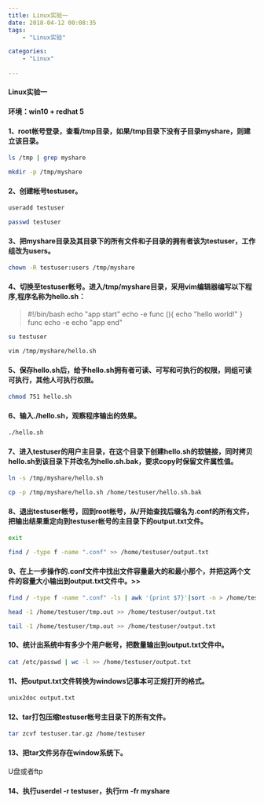 ```yaml
---
title: Linux实验一
date: 2018-04-12 00:08:35
tags:
	- "Linux实验"

categories:
	- "Linux"
	
---
```

#### Linux实验一
<!--more-->
#### 环境：win10 + redhat 5
####  1、root帐号登录，查看/tmp目录，如果/tmp目录下没有子目录myshare，则建立该目录。
```bash
ls /tmp | grep myshare
```
```bash
mkdir -p /tmp/myshare
```
#### 2、创建帐号testuser。
```bash
useradd testuser
```
```bash
passwd testuser
```
#### 3、把myshare目录及其目录下的所有文件和子目录的拥有者该为testuser，工作组改为users。
```bash
chown -R testuser:users /tmp/myshare
```
#### 4、切换至testuser帐号。进入/tmp/myshare目录，采用vim编辑器编写以下程序,程序名称为hello.sh：
> \#!/bin/bash
echo "app start"
echo -e
func (){
  echo "hello world!"
}
func
echo -e
echo "app end"
```bash
su testuser
```
```bash
vim /tmp/myshare/hello.sh
```
#### 5、保存hello.sh后，给予hello.sh拥有者可读、可写和可执行的权限，同组可读可执行，其他人可执行权限。
```bash
chmod 751 hello.sh
```
#### 6、输入./hello.sh，观察程序输出的效果。
```bash
./hello.sh
```
#### 7、进入testuser的用户主目录，在这个目录下创建hello.sh的软链接，同时拷贝hello.sh到该目录下并改名为hello.sh.bak，要求copy时保留文件属性值。
```bash
ln -s /tmp/myshare/hello.sh 
```
```bash
cp -p /tmp/myshare/hello.sh /home/testuser/hello.sh.bak
```
#### 8、退出testuser帐号，回到root帐号，从/开始查找后缀名为.conf的所有文件，把输出结果重定向到testuser帐号的主目录下的output.txt文件。
```bash
exit
```
```bash
find / -type f -name ".conf" >> /home/testuser/output.txt
```

#### 9、在上一步操作的.conf文件中找出文件容量最大的和最小那个，并把这两个文件的容量大小输出到output.txt文件中。>>
```bash
find / -type f -name ".conf" -ls | awk '{print $7}'|sort -n > /home/testuser/tmp.out
```
```bash
head -1 /home/testuser/tmp.out >> /home/testuser/output.txt
```
```bash
tail -1 /home/testuser/tmp.out >> /home/testuser/output.txt
```
#### 10、统计出系统中有多少个用户帐号，把数量输出到output.txt文件中。
```bash
cat /etc/passwd | wc -l >> /home/testuser/output.txt
```
#### 11、把output.txt文件转换为windows记事本可正规打开的格式。
```bash
unix2doc output.txt
```
#### 12、tar打包压缩testuser帐号主目录下的所有文件。
```bash
tar zcvf testuser.tar.gz /home/testuser
```
#### 13、把tar文件另存在window系统下。
U盘或者ftp

#### 14、执行userdel -r testuser，执行rm -fr myshare
